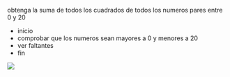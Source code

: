 obtenga la suma de todos los cuadrados de todos los numeros pares entre 0 y 20  
* inicio
* comprobar que los numeros sean mayores a 0 y menores a 20
* ver faltantes
* fin  

![](file:///D:/YED/DFP%20ACT9.jpg)  




